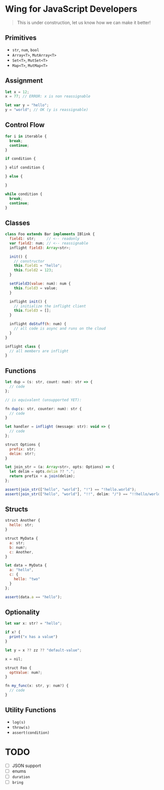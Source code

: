 # Wing for JavaScript Developers

> This is under construction, let us know how we can make it better!

## Primitives

* `str`, `num`, `bool`
* `Array<T>`, `MutArray<T>`
* `Set<T>`, `MutSet<T>`
* `Map<T>`, `MutMap<T>`

## Assignment

```js
let x = 12;
x = 77; // ERROR: x is non reassignable
```

```js
let var y = "hello";
y = "world"; // OK (y is reassignable)
```

## Control Flow

```js
for i in iterable {
  break;
  continue;
}
```

```js
if condition {

} elif condition {

} else {

}
```

```js
while condition {
  break;
  continue;
}
```

## Classes

```js
class Foo extends Bar implements IBlink {
  field1: str;     // <-- readonly
  var field2: num; // <-- reassignable
  inflight field3: Array<str>;

  init() {
    // constructor
    this.field1 = "hello";
    this.field2 = 123;
  }

  setField3(value: num): num {
    this.field3 = value;
  }

  inflight init() {
    // initialize the inflight client
    this.field3 = [];
  }

  inflight doStuff(h: num) {
    // all code is async and runs on the cloud
  }
}
```

```js
inflight class {
  // all members are inflight
}
```

## Functions

```js
let dup = (s: str, count: num): str => {
  // code
};

// is equivalent (unsupported YET):

fn dup(s: str, counter: num): str {
  // code
}
```

```js
let handler = inflight (message: str): void => {
  // code
};
```

```js
struct Options {
  prefix: str;
  delim: str?;
}

let join_str = (a: Array<str>, opts: Options) => {
  let delim = opts.delim ?? ".";
  return prefix + a.join(delim);
};

assert(join_str(["hello", "world"], "!") == "!hello.world");
assert(join_str(["hello", "world"], "!!", delim: "/") == "!!hello/world");
```

## Structs

```js
struct Another {
  hello: str;
}

struct MyData {
  a: str;
  b: num?;
  c: Another,
}

let data = MyData {
  a: "hello",
  c: {
    hello: "two"
  }
};

assert(data.a == "hello");
```

## Optionality

```js
let var x: str? = "hello";

if x? {
  print("x has a value")
}

let y = x ?? zz ?? "default-value";

x = nil;
```

```js
struct Foo {
  optValue: num?;
}
```

```js
fn my_func(x: str, y: num?) {
  // code
}
```

## Utility Functions

* `log(s)`
* `throw(s)`
* `assert(condition)`

# TODO

* [ ] JSON support
* [ ] enums
* [ ] `duration`
* [ ] `bring`
